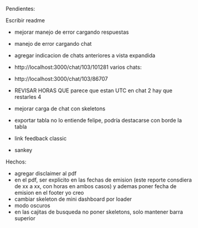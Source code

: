 Pendientes:

Escribir readme

- mejorar manejo de error cargando respuestas
- manejo de error cargando chat
- agregar indicacion de chats anteriores a vista expandida
- http://localhost:3000/chat/103/101281
varios chats:
- http://localhost:3000/chat/103/86707

- REVISAR HORAS QUE parece que estan UTC en chat 2 hay que restarles 4
- mejorar carga de chat con skeletons
- exportar tabla no lo entiende felipe, podría destacarse con borde la tabla
- link feedback classic
- sankey

Hechos:
- agregar disclaimer al pdf
- en el pdf, ser explicito en las fechas de emision (este reporte consdiera de xx a xx, con horas en ambos casos) y ademas poner fecha de emision en el footer yo creo
- cambiar skeleton de mini dashboard por loader
- modo oscuros
- en las cajitas de busqueda no poner skeletons, solo mantener barra superior


